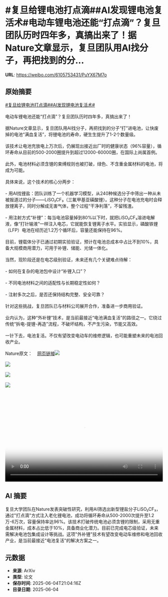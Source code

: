 # #复旦给锂电池打点滴##AI发现锂电池复活术#电动车锂电池还能“打点滴”？复旦团队历时四年多，真搞出来了！据Nature文章显示，复旦团队用AI找分子，再把找到的分...

**URL**: https://weibo.com/6105753431/PuYX67M7o

## 原始摘要

<a href="https://m.weibo.cn/search?containerid=231522type%3D1%26t%3D10%26q%3D%23%E5%A4%8D%E6%97%A6%E7%BB%99%E9%94%82%E7%94%B5%E6%B1%A0%E6%89%93%E7%82%B9%E6%BB%B4%23&amp;extparam=%23%E5%A4%8D%E6%97%A6%E7%BB%99%E9%94%82%E7%94%B5%E6%B1%A0%E6%89%93%E7%82%B9%E6%BB%B4%23" data-hide=""><span class="surl-text">#复旦给锂电池打点滴#</span></a><a href="https://m.weibo.cn/search?containerid=231522type%3D1%26t%3D10%26q%3D%23AI%E5%8F%91%E7%8E%B0%E9%94%82%E7%94%B5%E6%B1%A0%E5%A4%8D%E6%B4%BB%E6%9C%AF%23&amp;extparam=%23AI%E5%8F%91%E7%8E%B0%E9%94%82%E7%94%B5%E6%B1%A0%E5%A4%8D%E6%B4%BB%E6%9C%AF%23" data-hide=""><span class="surl-text">#AI发现锂电池复活术#</span></a><br><br>电动车锂电池还能“打点滴”？复旦团队历时四年多，真搞出来了！<br><br>据Nature文章显示，复旦团队用AI找分子，再把找到的分子“打”进电池，让快废掉的电池“满血复活”，将锂电池的寿命，硬生生提升了1-2个数量级。<br><br>该技术让电池充放电上万次后，仍展现出接近出厂时的健康状态（96%容量），循环寿命从目前的500-2000圈提升到超过12000-60000圈，在国际上尚属首例。<br><br>此外，电池材料必须含锂的束缚规则也被打破，绿色、不含重金属材料的电池，将成为可能。<br><br>具体来说，这个技术的核心分两步：<br><br>- 用AI找锂盐：团队训练了一个机器学习模型，从240种候选分子中筛出一种从未被报道过的分子——LiSO₂CF₃（三氟甲基亚磺酸锂）。这种分子在电池充电时会释放锂离子，同时分解成无害气体，整个过程“干净利落”，不留残渣。<br><br>- 用注射方式“补锂”：每当电池容量掉到80%以下时，就把LiSO₂CF₃溶进电解液，像“打针输液”一样注入电芯，它就能恢复锂离子水平。实验显示，磷酸铁锂（LFP）电池在经历近1.2万个循环后，容量还能保持在96%。<br><br>目前，锂载体分子已通过初期实验验证，预计在电池总成本中占比不到10%，具备大规模商用潜力，可用于补锂、储能、光储一体化。<br><br>当然，现阶段还是在电芯级别验证，未来还有几个关键难点待解：<br><br>- 如何在复杂的电池包中设计“补锂入口”？<br><br>- 不同电池材料之间的适配性与长期稳定性如何？<br><br>- 注射多次之后，是否还保持结构完整、安全可靠？<br><br>针对这些挑战，复旦团队已与材料公司展开合作，准备进一步商用验证。<br><br>业内认为，这种“外补锂”技术，是当前最接近“电池满血复活”的路径之一。它绕过传统“拆电-提锂-再造”流程，不破坏结构，不产生污染，节能又高效。<br><br>一针下去，电池复活。不仅有望改变电动车的维修逻辑，也可能重塑未来的电池回收产业。<br><br>Nature原文：<a href="https://weibo.cn/sinaurl?u=https%3A%2F%2Fwww.nature.com%2Farticles%2Fs41586-024-08465-y" data-hide=""><span class="url-icon"><img style="width: 1rem;height: 1rem" src="https://h5.sinaimg.cn/upload/2015/09/25/3/timeline_card_small_web_default.png" referrerpolicy="no-referrer"></span><span class="surl-text">网页链接</span></a><img style="" src="https://tvax1.sinaimg.cn/large/006Fd7o3ly1i23cl8mfshj30hs09sjr5.jpg" referrerpolicy="no-referrer"><br><br><img style="" src="https://tvax1.sinaimg.cn/large/006Fd7o3gy1i23ckiaydaj311i0p0k5s.jpg" referrerpolicy="no-referrer"><br><br><img style="" src="https://tvax3.sinaimg.cn/large/006Fd7o3gy1i23ckxq982j31jk111two.jpg" referrerpolicy="no-referrer"><br><br><img style="" src="https://tvax4.sinaimg.cn/large/006Fd7o3gy1i23ckzabmej31900xmb29.jpg" referrerpolicy="no-referrer"><br><br><br clear="both"><div style="clear: both"></div><video controls="controls" poster="https://tvax1.sinaimg.cn/orj480/006Fd7o3ly1i23cl94taqj30hs09smxf.jpg" style="width: 100%"><source src="https://f.video.weibocdn.com/o0/Ghq4PCwMlx08oMjA65x601041200d1qc0E010.mp4?label=mp4_hd&amp;template=650x352.25.0&amp;ori=0&amp;ps=1CwnkDw1GXwCQx&amp;Expires=1749074304&amp;ssig=XMyZGawlmE&amp;KID=unistore,video"><source src="https://f.video.weibocdn.com/o0/oCBb1c6Alx08oMjAcg6401041200c6pb0E010.mp4?label=mp4_ld&amp;template=650x352.25.0&amp;ori=0&amp;ps=1CwnkDw1GXwCQx&amp;Expires=1749074304&amp;ssig=fcRBCaOIbh&amp;KID=unistore,video"><p>视频无法显示，请前往<a href="https://video.weibo.com/show?fid=1034%3A5173841207689249" target="_blank" rel="noopener noreferrer">微博视频</a>观看。</p></video>

## AI 摘要

复旦大学团队在Nature发表突破性研究，利用AI筛选出新型锂盐分子LiSO₂CF₃，通过"打点滴"方式注入老化锂电池，成功将循环寿命从500-2000次提升至1.2万-6万次，容量保持率达96%。该技术打破传统电池必须含锂的限制，采用无重金属材料，成本占比低于10%，具备商业化潜力。目前已完成电芯级验证，未来需解决电池包集成设计等挑战。这项"外补锂"技术有望改变电动车维修和电池回收产业，是当前最接近"电池复活"的解决方案之一。

## 元数据

- **来源**: ArXiv
- **类型**: 论文
- **保存时间**: 2025-06-04T21:04:16Z
- **目录日期**: 2025-06-04
